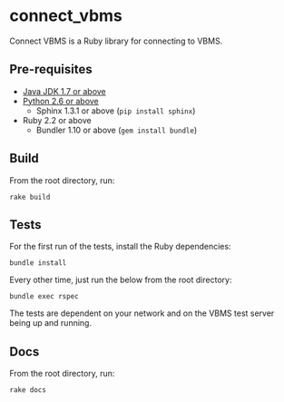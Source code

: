 # connect_vbms

Connect VBMS is a Ruby library for connecting to VBMS.

## Pre-requisites

- [Java JDK 1.7 or above](http://www.oracle.com/technetwork/java/javase/downloads/index.html)
- [Python 2.6 or above](https://www.python.org/downloads/)
	- Sphinx 1.3.1 or above (`pip install sphinx`)
- Ruby 2.2 or above
	- Bundler 1.10 or above (`gem install bundle`)

## Build

From the root directory, run:

`rake build`

## Tests

For the first run of the tests, install the Ruby dependencies:

`bundle install`

Every other time, just run the below from the root directory:

`bundle exec rspec`

The tests are dependent on your network and on the VBMS test server being up and running.

## Docs

From the root directory, run:

`rake docs`
